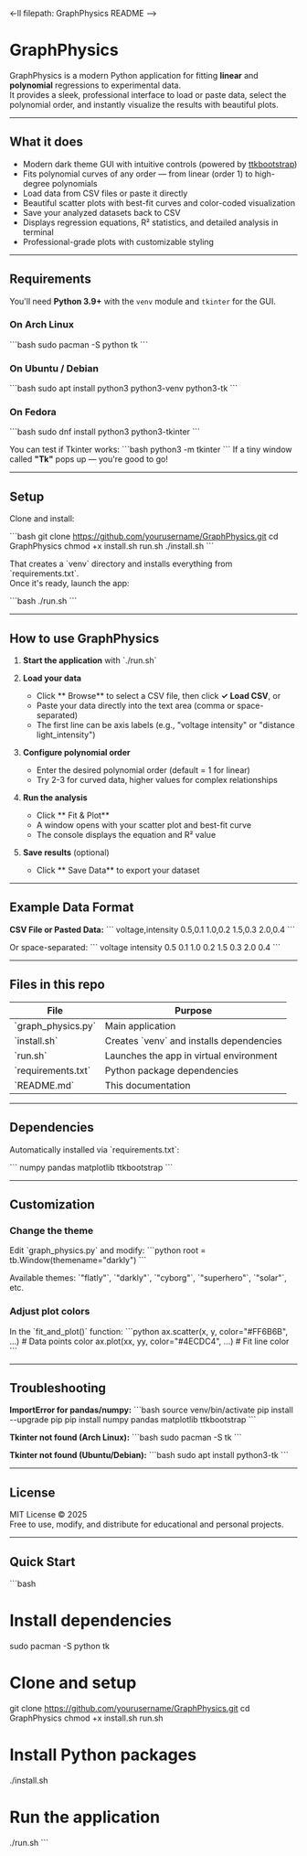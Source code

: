 <-ll filepath: GraphPhysics README -->
# GraphPhysics

GraphPhysics is a modern Python application for fitting **linear** and **polynomial** regressions to experimental data.  
It provides a sleek, professional interface to load or paste data, select the polynomial order, and instantly visualize the results with beautiful plots.

---

## What it does

-  Modern dark theme GUI with intuitive controls (powered by [ttkbootstrap](https://github.com/israel-dryer/ttkbootstrap))
-  Fits polynomial curves of any order — from linear (order 1) to high-degree polynomials
-  Load data from CSV files or paste it directly
-  Beautiful scatter plots with best-fit curves and color-coded visualization
-  Save your analyzed datasets back to CSV
-  Displays regression equations, R² statistics, and detailed analysis in terminal
-  Professional-grade plots with customizable styling

---

##  Requirements

You'll need **Python 3.9+** with the `venv` module and `tkinter` for the GUI.

### On Arch Linux
\`\`\`bash
sudo pacman -S python tk
\`\`\`

### On Ubuntu / Debian
\`\`\`bash
sudo apt install python3 python3-venv python3-tk
\`\`\`

### On Fedora
\`\`\`bash
sudo dnf install python3 python3-tkinter
\`\`\`

You can test if Tkinter works:
\`\`\`bash
python3 -m tkinter
\`\`\`
If a tiny window called **"Tk"** pops up — you're good to go!

---

##  Setup

Clone and install:

\`\`\`bash
git clone https://github.com/yourusername/GraphPhysics.git
cd GraphPhysics
chmod +x install.sh run.sh
./install.sh
\`\`\`

That creates a \`venv\` directory and installs everything from \`requirements.txt\`.  
Once it's ready, launch the app:

\`\`\`bash
./run.sh
\`\`\`

---

##  How to use GraphPhysics

1. **Start the application** with \`./run.sh\`  

2. **Load your data**  
   - Click ** Browse** to select a CSV file, then click **✓ Load CSV**, or  
   - Paste your data directly into the text area (comma or space-separated)
   - The first line can be axis labels (e.g., "voltage intensity" or "distance light_intensity")

3. **Configure polynomial order**  
   - Enter the desired polynomial order (default = 1 for linear)
   - Try 2-3 for curved data, higher values for complex relationships

4. **Run the analysis**  
   - Click ** Fit & Plot**
   - A window opens with your scatter plot and best-fit curve
   - The console displays the equation and R² value

5. **Save results** (optional)  
   - Click ** Save Data** to export your dataset

---

##  Example Data Format

**CSV File or Pasted Data:**
\`\`\`
voltage,intensity
0.5,0.1
1.0,0.2
1.5,0.3
2.0,0.4
\`\`\`

Or space-separated:
\`\`\`
voltage intensity
0.5 0.1
1.0 0.2
1.5 0.3
2.0 0.4
\`\`\`

---

##  Files in this repo

| File | Purpose |
|------|---------|
| \`graph_physics.py\` | Main application |
| \`install.sh\` | Creates \`venv\` and installs dependencies |
| \`run.sh\` | Launches the app in virtual environment |
| \`requirements.txt\` | Python package dependencies |
| \`README.md\` | This documentation |

---

##  Dependencies

Automatically installed via \`requirements.txt\`:

\`\`\`
numpy
pandas
matplotlib
ttkbootstrap
\`\`\`

---

##  Customization

### Change the theme
Edit \`graph_physics.py\` and modify:
\`\`\`python
root = tb.Window(themename="darkly")
\`\`\`

Available themes: \`"flatly"\`, \`"darkly"\`, \`"cyborg"\`, \`"superhero"\`, \`"solar"\`, etc.

### Adjust plot colors
In the \`fit_and_plot()\` function:
\`\`\`python
ax.scatter(x, y, color="#FF6B6B", ...)  # Data points color
ax.plot(xx, yy, color="#4ECDC4", ...)   # Fit line color
\`\`\`

---

## Troubleshooting

**ImportError for pandas/numpy:**
\`\`\`bash
source venv/bin/activate
pip install --upgrade pip
pip install numpy pandas matplotlib ttkbootstrap
\`\`\`

**Tkinter not found (Arch Linux):**
\`\`\`bash
sudo pacman -S tk
\`\`\`

**Tkinter not found (Ubuntu/Debian):**
\`\`\`bash
sudo apt install python3-tk
\`\`\`

---

##  License

MIT License © 2025  
Free to use, modify, and distribute for educational and personal projects.

---

##  Quick Start

\`\`\`bash
# Install dependencies
sudo pacman -S python tk

# Clone and setup
git clone https://github.com/yourusername/GraphPhysics.git
cd GraphPhysics
chmod +x install.sh run.sh

# Install Python packages
./install.sh

# Run the application
./run.sh
\`\`\`
